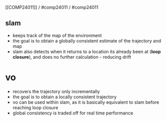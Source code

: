 [[COMP24011]] / #comp24011 / #comp24011

## slam
- keeps track of the map of the environment
- the goal is to obtain a globally consistent estimate of the trajectory and map
- slam also detects when it returns to a location its already been at (**loop closure**), and does no further calculation - reducing drift

# vo
- recovers the trajectory only incrementally
- the goal is to obtain a locally consistent trajectory
- vo can be used within slam, as it is basically equivalent to slam before reaching loop closure
- global consistency is traded off for real time performance